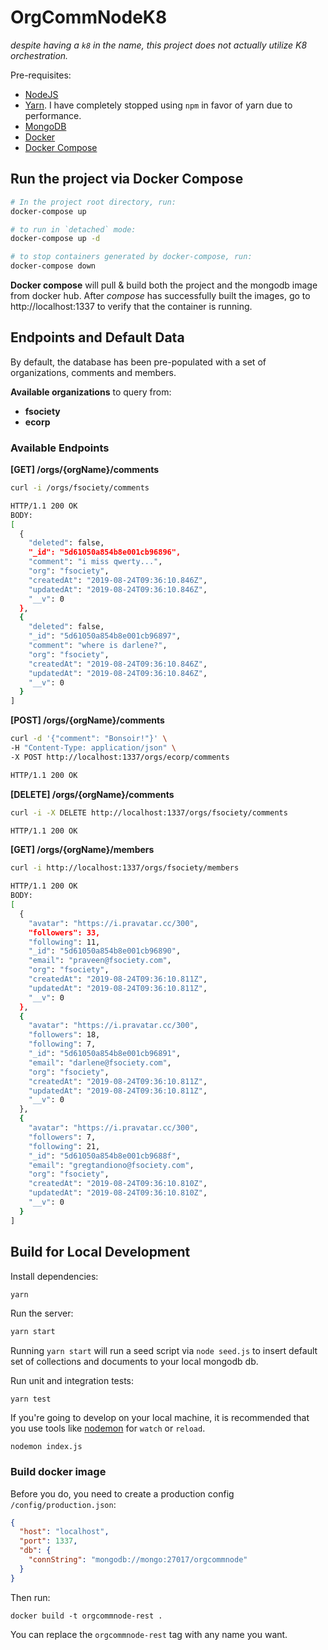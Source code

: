 # OrgCommNodeK8
*despite having a `k8` in the name, this project does not actually utilize K8 orchestration.*

Pre-requisites:
- [NodeJS](https://nodejs.org/en/)
- [Yarn](https://yarnpkg.com/lang/en/docs/install). I have completely stopped using `npm` in favor of yarn due to performance.
- [MongoDB](https://docs.mongodb.com/manual/installation/)
- [Docker](https://docs.docker.com/install/)
- [Docker Compose](https://docs.docker.com/compose/install/)


## Run the project via Docker Compose

```bash
# In the project root directory, run:
docker-compose up

# to run in `detached` mode:
docker-compose up -d

# to stop containers generated by docker-compose, run:
docker-compose down
```

**Docker compose** will pull & build both the project and the mongodb image from docker hub. After *compose* has successfully built the images,
go to http://localhost:1337 to verify that the container is running.


## Endpoints and Default Data

By default, the database has been pre-populated with a set of organizations, comments and members.

**Available organizations** to query from:
- **fsociety**
- **ecorp**

### Available Endpoints

**[GET] /orgs/{orgName}/comments**
```bash
curl -i /orgs/fsociety/comments

HTTP/1.1 200 OK
BODY:
[
  {
    "deleted": false,
    "_id": "5d61050a854b8e001cb96896",
    "comment": "i miss qwerty...",
    "org": "fsociety",
    "createdAt": "2019-08-24T09:36:10.846Z",
    "updatedAt": "2019-08-24T09:36:10.846Z",
    "__v": 0
  },
  {
    "deleted": false,
    "_id": "5d61050a854b8e001cb96897",
    "comment": "where is darlene?",
    "org": "fsociety",
    "createdAt": "2019-08-24T09:36:10.846Z",
    "updatedAt": "2019-08-24T09:36:10.846Z",
    "__v": 0
  }
]
```
**[POST] /orgs/{orgName}/comments**
```bash
curl -d '{"comment": "Bonsoir!"}' \
-H "Content-Type: application/json" \
-X POST http://localhost:1337/orgs/ecorp/comments

HTTP/1.1 200 OK
```

**[DELETE] /orgs/{orgName}/comments**
```bash
curl -i -X DELETE http://localhost:1337/orgs/fsociety/comments

HTTP/1.1 200 OK
```

**[GET] /orgs/{orgName}/members**
```bash
curl -i http://localhost:1337/orgs/fsociety/members

HTTP/1.1 200 OK
BODY:
[
  {
    "avatar": "https://i.pravatar.cc/300",
    "followers": 33,
    "following": 11,
    "_id": "5d61050a854b8e001cb96890",
    "email": "praveen@fsociety.com",
    "org": "fsociety",
    "createdAt": "2019-08-24T09:36:10.811Z",
    "updatedAt": "2019-08-24T09:36:10.811Z",
    "__v": 0
  },
  {
    "avatar": "https://i.pravatar.cc/300",
    "followers": 18,
    "following": 7,
    "_id": "5d61050a854b8e001cb96891",
    "email": "darlene@fsociety.com",
    "org": "fsociety",
    "createdAt": "2019-08-24T09:36:10.811Z",
    "updatedAt": "2019-08-24T09:36:10.811Z",
    "__v": 0
  },
  {
    "avatar": "https://i.pravatar.cc/300",
    "followers": 7,
    "following": 21,
    "_id": "5d61050a854b8e001cb9688f",
    "email": "gregtandiono@fsociety.com",
    "org": "fsociety",
    "createdAt": "2019-08-24T09:36:10.810Z",
    "updatedAt": "2019-08-24T09:36:10.810Z",
    "__v": 0
  }
]
```

## Build for Local Development

Install dependencies:

```bash
yarn
```

Run the server:
```bash
yarn start
```

Running `yarn start` will run a seed script via `node seed.js` to insert default set of collections and documents to your local mongodb db.

Run unit and integration tests:
```
yarn test
```

If you're going to develop on your local machine, it is recommended that you use tools like [nodemon](https://nodemon.io/) for `watch` or `reload`.

```
nodemon index.js
```

### Build docker image

Before you do, you need to create a production config `/config/production.json`:
```json
{
  "host": "localhost",
  "port": 1337,
  "db": {
    "connString": "mongodb://mongo:27017/orgcommnode"
  }
}
```
Then run:
```
docker build -t orgcommnode-rest .
```
You can replace the `orgcommnode-rest` tag with any name you want.


